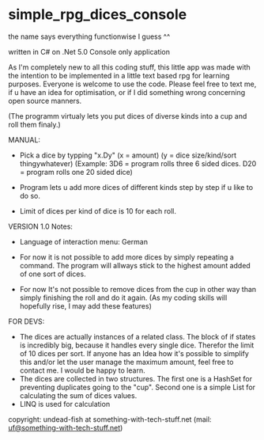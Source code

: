 # simple_rpg_dices_console
the name says everything functionwise I guess ^^

written in C# on .Net 5.0
Console only application

As I'm completely new to all this coding stuff, this little app was made with the intention to be implemented in a little text based rpg for learning purposes.
Everyone is welcome to use the code. Please feel free to text me, if u have an idea for optimisation, or if I did something wrong concerning open source manners.

(The programm virtualy lets you put dices of diverse kinds into a cup and roll them finaly.) 

MANUAL:

- Pick a dice by typping "x.Dy"
(x = amount)
(y = dice size/kind/sort thingywhatever)
(Example: 3D6 = program rolls three 6 sided dices. D20 = program rolls one 20 sided dice)

- Program lets u add more dices of different kinds step by step if u like to do so.
- Limit of dices per kind of dice is 10 for each roll.


VERSION 1.0 Notes:

- Language of interaction menu: German 

- For now it is not possible to add more dices by simply repeating a command. 
  The program will allways stick to the highest amount added of one sort of dices.
- For now It's not possible to remove dices from the cup in other way than simply finishing the roll and do it again.
  (As my coding skills will hopefully rise, I may add these features)

FOR DEVS:
- The dices are actually instances of a related class. The block of if states is incredibly big, because it handles every single dice. 
  Therefor the limit of 10 dices per sort. If anyone has an Idea how it's possible to simplify this and/or let the user manage the maximum amount, 
  feel free to contact me. I would be happy to learn. 
- The dices are collected in two structures. The first one is a HashSet<Action> for preventing duplicates going to the "cup". 
  Second one is a simple List<int> for calculating the sum of dices values.
- LINQ is used for calculation

copyright: undead-fish at something-with-tech-stuff.net (mail: uf@something-with-tech-stuff.net)

